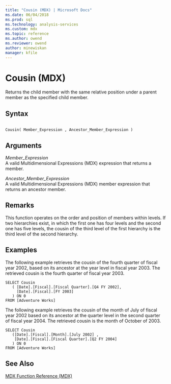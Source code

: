 ```yaml
---
title: "Cousin (MDX) | Microsoft Docs"
ms.date: 06/04/2018
ms.prod: sql
ms.technology: analysis-services
ms.custom: mdx
ms.topic: reference
ms.author: owend
ms.reviewer: owend
author: minewiskan
manager: kfile
---
```

# Cousin (MDX)


  Returns the child member with the same relative position under a parent member as the specified child member.  
  
## Syntax  
  
```  
  
Cousin( Member_Expression , Ancestor_Member_Expression )  
```  
  
## Arguments  
 *Member_Expression*  
 A valid Multidimensional Expressions (MDX) expression that returns a member.  
  
 *Ancestor_Member_Expression*  
 A valid Multidimensional Expressions (MDX) member expression that returns an ancestor member.  
  
## Remarks  
 This function operates on the order and position of members within levels. If two hierarchies exist, in which the first one has four levels and the second one has five levels, the cousin of the third level of the first hierarchy is the third level of the second hierarchy.  
  
## Examples  
 The following example retrieves the cousin of the fourth quarter of fiscal year 2002, based on its ancestor at the year level in fiscal year 2003. The retrieved cousin is the fourth quarter of fiscal year 2003.  
  
```  
SELECT Cousin   
   ( [Date].[Fiscal].[Fiscal Quarter].[Q4 FY 2002],  
     [Date].[Fiscal].[FY 2003]  
   ) ON 0  
FROM [Adventure Works]  
```  
  
 The following example retrieves the cousin of the month of July of fiscal year 2002 based on its ancestor at the quarter level in the second quarter of fiscal year 2004. The retrieved cousin is the month of October of 2003.  
  
```  
SELECT Cousin   
   ([Date].[Fiscal].[Month].[July 2002] ,  
    [Date].[Fiscal].[Fiscal Quarter].[Q2 FY 2004]  
   ) ON 0  
FROM [Adventure Works]  
```  
  
## See Also  
 [MDX Function Reference &#40;MDX&#41;](../mdx/mdx-function-reference-mdx.md)  
  
  
